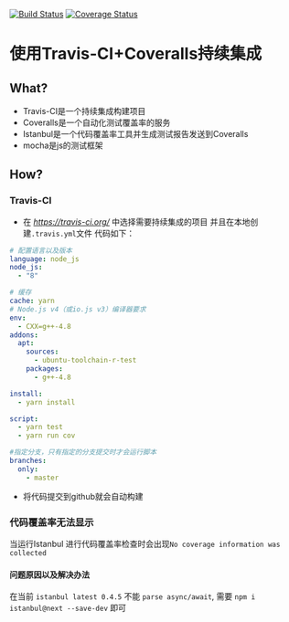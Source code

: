 [![Build Status](https://travis-ci.org/diliburong/coveralls-test.svg?branch=master)](https://travis-ci.org/diliburong/coveralls-test)
[![Coverage Status](https://coveralls.io/repos/github/diliburong/coveralls-test/badge.svg?branch=master)](https://coveralls.io/github/diliburong/coveralls-test?branch=master)

# 使用Travis-CI+Coveralls持续集成

## What?
* Travis-CI是一个持续集成构建项目
* Coveralls是一个自动化测试覆盖率的服务
* Istanbul是一个代码覆盖率工具并生成测试报告发送到Coveralls
* mocha是js的测试框架

## How?

### Travis-CI
* 在 *https://travis-ci.org/* 中选择需要持续集成的项目
并且在本地创建`.travis.yml`文件
代码如下：
```yml
# 配置语言以及版本
language: node_js
node_js:
  - "8"

# 缓存
cache: yarn
# Node.js v4（或io.js v3）编译器要求
env:
  - CXX=g++-4.8
addons:
  apt:
    sources:
      - ubuntu-toolchain-r-test
    packages:
      - g++-4.8

install:
  - yarn install

script:
  - yarn test
  - yarn run cov

#指定分支，只有指定的分支提交时才会运行脚本
branches:
  only:
    - master
```

* 将代码提交到github就会自动构建


### 代码覆盖率无法显示 

当运行Istanbul 进行代码覆盖率检查时会出现`No coverage information was collected`

#### 问题原因以及解决办法
在当前 `istanbul latest 0.4.5` 不能 `parse async/await`, 需要 `npm i istanbul@next --save-dev` 即可
